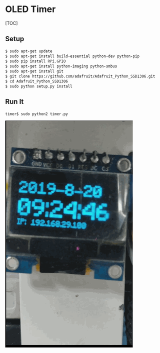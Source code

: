 # OLED Timer

[TOC]

## Setup

```shell
$ sudo apt-get update
$ sudo apt-get install build-essential python-dev python-pip
$ sudo pip install RPi.GPIO
$ sudo apt-get install python-imaging python-smbus
$ sudo apt-get install git
$ git clone https://github.com/adafruit/Adafruit_Python_SSD1306.git
$ cd Adafruit_Python_SSD1306
$ sudo python setup.py install
```



## Run It

```shell
timer$ sudo python2 timer.py
```



![OLED-Timer](oled-timer.gif)

